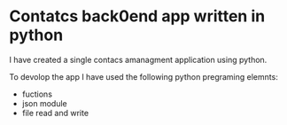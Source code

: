 # Contatcs back0end app written in python

I have created a single contacs amanagment application using python.

To devolop the app I have used the following python pregraming elemnts:

- fuctions
- json module
- file read and write
